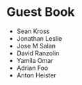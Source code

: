 # Guest Book

- Sean Kross
- Jonathan Leslie
- Jose M Salan
- David Ranzolin
- Yamila Omar
- Adrian Foo
- Anton Heister
